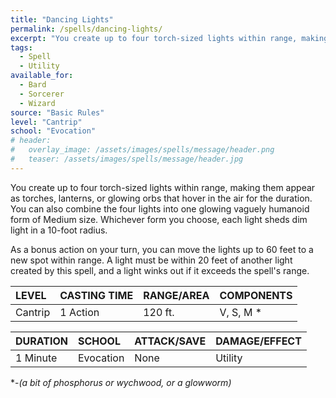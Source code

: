 ```yaml
---
title: "Dancing Lights"
permalink: /spells/dancing-lights/
excerpt: "You create up to four torch-sized lights within range, making them appear as torches, lanterns, or glowing orbs that hover in the air for the duration."
tags:
  - Spell
  - Utility
available_for:
  - Bard
  - Sorcerer
  - Wizard
source: "Basic Rules"
level: "Cantrip"
school: "Evocation"
# header:
#   overlay_image: /assets/images/spells/message/header.png
#   teaser: /assets/images/spells/message/header.jpg
---
```


You create up to four torch-sized lights within range, making them appear as torches, lanterns, or glowing orbs that hover in the air for the duration. You can also combine the four lights into one glowing vaguely humanoid form of Medium size. Whichever form you choose, each light sheds dim light in a 10-foot radius.

As a bonus action on your turn, you can move the lights up to 60 feet to a new spot within range. A light must be within 20 feet of another light created by this spell, and a light winks out if it exceeds the spell's range.

| LEVEL          | CASTING TIME   | RANGE/AREA     | COMPONENTS     |
| :------------- | :------------- | :------------- | :------------- |
| Cantrip        | 1 Action       | 120 ft.        | V, S, M *      |

| DURATION       | SCHOOL         | ATTACK/SAVE    | DAMAGE/EFFECT  |
| :------------- | :------------- | :------------- | :------------- |
| <i class="fa-solid fa-copyright"></i> 1 Minute       | Evocation      | None           | Utility        |

\*-*(a bit of phosphorus or wychwood, or a glowworm)*
